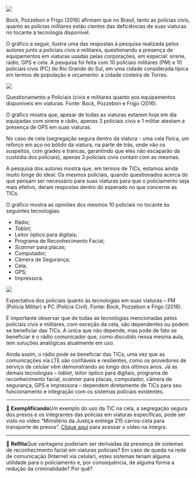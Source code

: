 [![](https://ampli-images.s3.amazonaws.com/production/97d857ed-93d9-4187-bef4-35bd78b4810a/original)](https://ampli-images.s3.amazonaws.com/production/97d857ed-93d9-4187-bef4-35bd78b4810a/original)

Bock, Pozzebon e Frigo (2016) afirmam que no Brasil, tanto as polícias civis, quanto as polícias militares estão cientes das deficiências de suas viaturas no tocante à tecnologia disponível.

O gráfico a seguir, ilustra uma das respostas à pesquisa realizada pelos autores junto a policiais civis e militares, questionando a presença de equipamentos em viaturas usadas pelas corporações, em especial: sirene, rádio, GPS e cela. A pesquisa foi feita com 10 policiais militares (PM) e 10 policiais civis (PC) do Rio Grande do Sul, em uma cidade considerada típica em termos de população e orçamento: a cidade costeira de Torres.

[![](https://ampli-images.s3.amazonaws.com/production/08ce124b-bc83-41ad-8701-4963a6f14cbe/original)](https://ampli-images.s3.amazonaws.com/production/08ce124b-bc83-41ad-8701-4963a6f14cbe/original)

Questionamento a Policiais (civis e militares quanto aos equipamentos disponíveis em viaturas. Fonte: Bock, Pozzebon e Frigo (2016).

O gráfico mostra que, apesar de todas as viaturas estarem hoje em dia equipadas com sirene e rádio, apenas 3 policiais civis e 1 militar atestam a presença de GPS em suas viaturas.

No caso de cela (segregação segura dentro da viatura - uma cela física, um reforço em aço no bólido da viatura, na parte de trás, onde vão os suspeitos, com grades e trancas, garantindo que eles não escaparão da custódia dos policiais), apenas 3 policiais civis contam com as mesmas.

A pesquisa dos autores mostra que, em termos de TICs, estamos ainda muito longe do ideal. Os mesmos policiais, quando questionados acerca do que pensam ser necessário para suas viaturas para que o policiamento seja mais efetivo, deram respostas dentro do esperado no que concerne as TICs.

O gráfico mostra as opiniões dos mesmos 10 policiais no tocante às seguintes tecnologias:

- Rádio;
- _Tablet_;
- Leitor óptico para digitais;
- Programa de Reconhecimento Facial;
- _Scanner_ para placas;
- Computador;
- Câmera de Segurança;
- Cela;
- GPS;
- Impressora.

[![](https://ampli-images.s3.amazonaws.com/production/7ff8a2ea-1b4e-4a6b-a364-20f70a1ced39/original)](https://ampli-images.s3.amazonaws.com/production/7ff8a2ea-1b4e-4a6b-a364-20f70a1ced39/original)

Expectativa dos policiais quanto às tecnologias em suas viaturas – PM (Polícia Militar) e PC (Polícia Civil). Fonte: Bock, Pozzebon e Frigo (2016).

É importante observar que de todas as tecnologias mencionadas pelos policiais civis e militares, com exceção da cela, são dependentes ou podem se beneficiar das TICs. A única que não depende, mas pode de fato se beneficiar é o rádio comunicador que, como discutido nessa mesma aula, tem soluções analógicas atualmente em uso.

Ainda assim, o rádio pode se beneficiar das TICs, uma vez que as comunicações via LTE são confiáveis e resilientes, como os provedores de serviço de celular vêm demonstrando ao longo dos últimos anos. Já as demais tecnologias – _tablet_, leitor óptico para digitais, programa de reconhecimento facial, _scanner_ para placas, computador, câmera de segurança, GPS e impressora – dependem diretamente de TICs para seu funcionamento e integração com os sistemas policiais existentes.

______

**📝** **Exemplificando**Um exemplo do uso da TIC na cela, a segregação segura dos presos e os integrantes das polícias em viaturas específicas, pode ser visto no vídeo “Ministério da Justiça entrega 215 carros-cela para transporte de presos”. [Clique aqui](https://www.youtube.com/watch?v=3ku2FTAy48Q) para acessar o vídeo na íntegra.

______

**💭** **Reflita**Que vantagens poderiam ser derivadas da presença de sistemas de reconhecimento facial em viaturas policiais? Em caso de queda na rede de comunicação (Internet via celular), estes sistemas teriam alguma utilidade para o policiamento e, por consequência, de alguma forma a redução da criminalidade? Por quê?